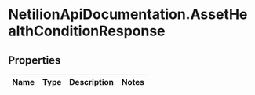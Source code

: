 # NetilionApiDocumentation.AssetHealthConditionResponse

## Properties
Name | Type | Description | Notes
------------ | ------------- | ------------- | -------------


